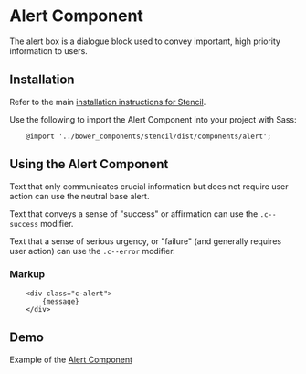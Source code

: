 # Alert Component

The alert box is a dialogue block used to convey important, high priority information to users.

## Installation

Refer to the main [installation instructions for Stencil](https://github.com/mobify/stencil#installation).

Use the following to import the Alert Component into your project with Sass:

```
    @import '../bower_components/stencil/dist/components/alert';
```

## Using the Alert Component

Text that only communicates crucial information but does not require user action can use the neutral base alert.

Text that conveys a sense of "success" or affirmation can use the `.c--success` modifier.

Text that a sense of serious urgency, or "failure" (and generally requires user action) can use the `.c--error` modifier.

### Markup

```
    <div class="c-alert">
        {message}
    </div>
```

## Demo

Example of the [Alert Component](https://mobify.github.io/stencil/visual/components/alert/index.html)
